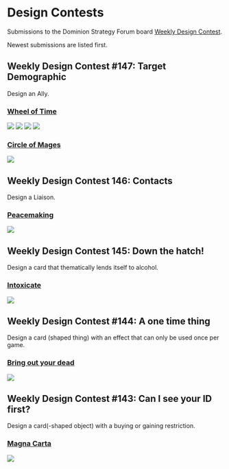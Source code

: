 # Design Contests
Submissions to the Dominion Strategy Forum board
[Weekly Design Contest](http://forum.dominionstrategy.com/index.php?board=74.0).

Newest submissions are listed first.

## Weekly Design Contest #147: Target Demographic
Design an Ally.

### [Wheel of Time](wheel-of-time)
![](wheel-of-time/wot-bowl-of-the-winds.png)
![](wheel-of-time/wot-saidin.png)
![](wheel-of-time/wot-saidar.png)
![](wheel-of-time/wot-aes-sedai.png)

### [Circle of Mages](circle-of-mages)
![](circle-of-mages/ally-circle-of-mages.png)

## Weekly Design Contest 146: Contacts
Design a Liaison.

### [Peacemaking](peacemaking)
![](peacemaking/event-peacemaking.png)

## Weekly Design Contest 145: Down the hatch!
Design a card that thematically lends itself to alcohol.

### [Intoxicate](intoxicate)
![](intoxicate/action-intoxicate.png)

## Weekly Design Contest #144: A one time thing
Design a card (shaped thing) with an effect that can only be used once per game.

### [Bring out your dead](bring-out-your-dead)
![](bring-out-your-dead/event-bring-out-your-dead.png)

## Weekly Design Contest #143: Can I see your ID first?
Design a card(-shaped object) with a buying or gaining restriction.

### [Magna Carta](magna-carta)
![](magna-carta/project-magna-carta.png)
